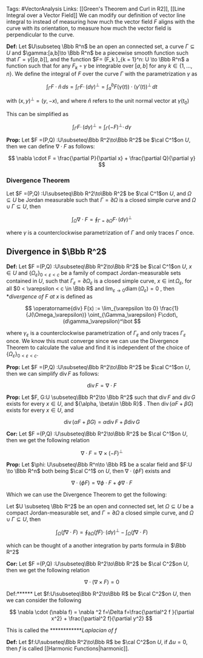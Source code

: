 Tags: #VectorAnalysis 
Links: [[Green's Theorem and Curl in R2]], [[Line Integral over a Vector Field]]
We can modify our definition of vector line integral to instead of measuring how much the vector field $F$ aligns with the curve with its orientation, to measure how much the vector field is perpendicular to the curve.

**********Def:********** Let $U\subseteq \Bbb R^n$ be an open an connected set, a curve $\Gamma \subseteq U$ and $\gamma:[a,b]\to \Bbb R^n$ be a piecewise smooth function such that $\Gamma = \gamma[[a,b]]$, and the function $F= (F_k )_{k = 1}^n: U \to \Bbb R^n$ a function such that for any $F_k \circ \gamma$ be integrable over $[a,b]$ for any $k \in \{1, \dots, n\}$. We define the integral of $F$ over the curve $\Gamma$ with the parametrization $\gamma$ as

$$ \int_\Gamma F\cdot \hat n \, ds = \int_\Gamma F\cdot \, (d\gamma)^\bot = \int_a^b F(\gamma(t))\cdot(\gamma'(t))^\bot \, dt $$

with $(x,y)^\bot = (y, -x)$, and where $\hat n$ refers to the unit normal vector at $\gamma(t_0)$

This can be simplified as

$$ \int_\Gamma F\cdot \, (d\gamma)^\bot = \int_\Gamma (-F)^\bot \cdot \, d\gamma $$

************Prop:************ Let $F =(P,Q) :U\subseteq\Bbb R^2\to\Bbb R^2$ be $\cal C^1$on $U$, then we can define $\nabla \cdot F$ as follows:

$$ \nabla \cdot F = \frac{\partial P}{\partial x} + \frac{\partial Q}{\partial y} $$

### Divergence Theorem

Let $F =(P,Q) :U\subseteq\Bbb R^2\to\Bbb R^2$ be $\cal C^1$on $U$, and $\Omega \subseteq U$ be Jordan measurable such that $\Gamma = \partial \Omega$ is a closed simple curve and $\Omega \cup \Gamma \subseteq U$, then

$$ \int_\Omega \nabla \cdot F = \oint_{\Gamma = \partial \Omega} F \cdot \, (d\gamma)^\bot $$

where $\gamma$ is a counterclockwise parametrization of $\Gamma$ and only traces $\Gamma$ once.

## Divergence in $\Bbb R^2$

********Def:******** Let $F =(P,Q) :U\subseteq\Bbb R^2\to\Bbb R^2$ be $\cal C^1$on $U$, $x \in U$ and $\{\Omega_\varepsilon\}_{0 < \varepsilon <c}$ be a family of compact Jordan-measurable sets contained in $U$, such that $\Gamma_\varepsilon = \partial \Omega_\varepsilon$ is a closed simple curve, $x \in \operatorname{int}\Omega_\varepsilon$, for all $0 < \varepsilon < c \in \Bbb R$ and $\lim_{\varepsilon\to 0} \operatorname{diam}(\Omega_\varepsilon) = 0$ , then *_divergence of $F$ at $x$_ is defined as

$$ \operatorname{div} F(x) := \lim_{\varepsilon \to 0} \frac{1}{J(\Omega_\varepsilon)} \oint_{\Gamma_\varepsilon} F\cdot\, (d\gamma_\varepsilon)^\bot $$

where $\gamma_ \varepsilon$ is a counterclockwise parametrization of $\Gamma_\varepsilon$ and only traces $\Gamma_\varepsilon$ once. We know this must converge since we can use the Divergence Theorem to calculate the value and find it is independent of the choice of $\{\Omega_\varepsilon\}_{0 < \varepsilon<c}$.

************Prop:************ Let $F =(P,Q) :U\subseteq\Bbb R^2\to\Bbb R^2$ be $\cal C^1$on $U$, then we can simplify $\operatorname{div} F$ as follows:

$$ \operatorname{div} F=\nabla \cdot F $$

************Prop:************ Let $F, G:U \subseteq\Bbb R^2\to \Bbb R^2$ such that $\operatorname{div} F$ and $\operatorname{div} G$ exists for every $x \in U$, and ${\alpha, \beta\in \Bbb R}$ . Then $\operatorname{div} (\alpha F + \beta G)$ exists for every $x \in U$, and

$$ \operatorname{div} (\alpha F + \beta G ) = \alpha \operatorname{div} F+ \beta \operatorname{div} G $$

**********Cor:********** Let $F =(P,Q) :U\subseteq\Bbb R^2\to\Bbb R^2$ be $\cal C^1$on $U$, then we get the following relation

$$ \nabla \cdot F = \nabla \times (-F)^\bot $$

**Prop:** Let $\phi: U\subseteq\Bbb R^n\to \Bbb R$ be a scalar field and $F:U \to \Bbb R^n$ both being $\cal C^1$ on $U$, then ${\nabla \cdot(\phi F)}$ exists and

$$ \nabla\cdot(\phi F) = \nabla \phi \cdot F + \phi\nabla \cdot F $$

Which we can use the Divergence Theorem to get the following:

Let $U \subseteq \Bbb R^2$ be an open and connected set, let $\Omega \subseteq U$ be a compact Jordan-measurable set, and $\Gamma = \partial \Omega$ a closed simple curve, and $\Omega \cup \Gamma \subseteq U$, then

$$ \int_\Omega (f \nabla \cdot F) = \oint_{\partial \Omega} (f F) \cdot\, (d\gamma)^\bot - \int_\Omega (f\nabla \cdot F) $$

which can be thought of a another integration by parts formula in $\Bbb R^2$

******Cor:****** Let $F =(P,Q) :U\subseteq\Bbb R^2\to\Bbb R^2$ be $\cal C^2$on $U$, then we get the following relation

$$ \nabla \cdot (\nabla \times F )= 0 $$

Def:****** Let $f:U\subseteq\Bbb R^2\to\Bbb R$ be $\cal C^2$on $U$, then we can consider the following

$$ \nabla \cdot (\nabla f) = \nabla ^2 f=\Delta f=\frac{\partial^2 f }{\partial x^2} + \frac{\partial^2 f}{\partial y^2} $$

This is called the ************_Laplacian of $f$_

**Def:** Let $f:U\subseteq\Bbb R^2\to\Bbb R$ be $\cal C^2$on $U$, if $\Delta u =0$, then $f$ is called [[Harmonic Functions|harmonic]]. 
